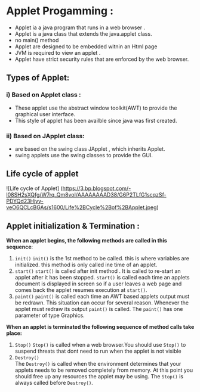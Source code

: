 
# Applet Progamming :
- Applet ia a java program that runs in a web browser .
- Applet is a java class that extends the java.applet class.
- no main() method 
- Applet are designed to be embedded witnin an Html page
- JVM is required to view an applet .
- Applet have strict security rules that are enforced by the web browser.

## Types of Applet:
### i) Based on Applet class :
- These applet use the abstract window toolkit(AWT) to provide the graphical user interface.
- This style of applet has been availble since java was first created.

### ii) Based on JApplet class:
- are based on the swing class JApplet , which inherits Applet.
- swing applets use the swing classes to provide the GUI.


## Life cycle of applet 

![Life cycle of Applet] (https://3.bp.blogspot.com/-l08SH2sXQfg/W7rq_Qm8voI/AAAAAAAAD38/G6P2TLfG1scqzSf-PDYQd23Hjyy-veO6QCLcBGAs/s1600/Life%2BCycle%2Bof%2BApplet.jpeg)
 
 


## Applet initialization & Termination :
**When an applet begins, the following methods are called in this sequence**: 
1. `init()`
	`init()` is the 1st method to be called. this is where variables are initialized. this method is only called ine time of an applet.
2. `start()`
	`start()` is called after init method . It is called to re-start an applet after it has been stopped. `start()` is called each time an applets document is displayed in screen so if a user leaves a web page and comes back the applet resumes execution at  `start()`.
3. `paint()`
  	 `paint()` is called each time an AWT based applets output must be redrawn. This situation can occur for several reason. Whenever the applet must redraw its output `paint()` is called. The `paint()` has one parameter of type Graphics.
    
**When an applet is terminated the following sequence of method calls take place:**
1. `Stop()`
	`Stop()` is called when a  web browser.You should use `Stop()` to suspend threats that dont need to run when the applet is not visible
2. `Destroy()`  
	The `Destroy()` is called when the environment determines that your applets needs to be removed completely from memory. At this point you should free up any resources the applet may be using. The `Stop()` is always called before `Destroy()`.         					   
